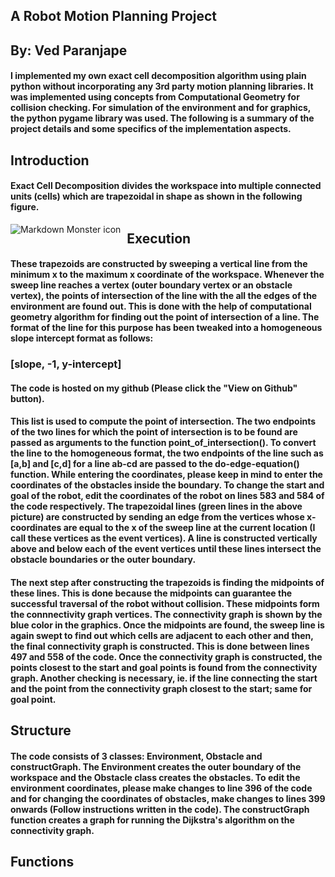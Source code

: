 ## A Robot Motion Planning Project 
## By: Ved Paranjape

#### I implemented my own exact cell decomposition algorithm using plain python without incorporating any 3rd party motion planning libraries. It was implemented using concepts from Computational Geometry for collision checking. For simulation of the environment and for graphics, the python pygame library was used. The following is a summary of the project details and some specifics of the implementation aspects.

## Introduction
#### Exact Cell Decomposition divides the workspace into multiple connected units (cells) which are trapezoidal in shape as shown in the following figure. 

<img src="https://github.com/paranjapeved/ExactCellDecomposition/blob/master/Images/IMG_20171024_114354453_HDR.jpg" alt="Markdown Monster icon" style="float: left; margin-right: 10px;" />

## Execution
#### These trapezoids are constructed by sweeping a vertical line from the minimum x to the maximum x coordinate of the workspace. Whenever the sweep line reaches a vertex (outer boundary vertex or an obstacle vertex), the points of intersection of the line with the all the edges of the environment are found out. This is done with the help of computational geometry algorithm for finding out the point of intersection of a line. The format of the line for this purpose has been tweaked into a homogeneous slope intercept format as follows:

### [slope, -1, y-intercept]

#### The code is hosted on my github (Please click the "View on Github" button).
#### This list is used to compute the point of intersection. The two endpoints of the two lines for which the point of intersection is to be found are passed as arguments to the function point_of_intersection(). To convert the line to the homogeneous format, the two endpoints of the line such as [a,b] and [c,d] for a line ab-cd are passed to the do-edge-equation() function. While entering the coordinates, please keep in mind to enter the coordinates of the obstacles inside the boundary. To change the start and goal of the robot, edit the coordinates of the robot on lines 583 and 584 of the code respectively. The trapezoidal lines (green lines in the above picture) are constructed by sending an edge from the vertices whose x-coordinates are equal to the x of the sweep line at the current location (I call these vertices as the event vertices). A line is constructed  vertically above and below each of the event vertices until these lines intersect the obstacle boundaries or the outer boundary. 
#### The next step after constructing the trapezoids is finding the midpoints of these lines. This is done because the midpoints can guarantee the successful traversal of the robot without collision. These midpoints form the connnectivity graph vertices. The connectivity graph is shown by the blue color in the graphics. Once the midpoints are found, the sweep line is again swept to find out which cells are adjacent to each other and then, the final connectivity graph is constructed. This is done between lines 497 and 558 of the code. Once the connectivity graph is constructed, the points closest to the start and goal points is found from the connectivity graph. Another checking is necessary, ie. if the line connecting the start and the point from the connectivity graph closest to the start; same for goal point. 


## Structure
#### The code consists of 3 classes: Environment, Obstacle and constructGraph. The Environment creates the outer boundary of the workspace and the Obstacle class creates the obstacles. To edit the environment coordinates, please make changes to line 396 of the code and for changing the coordinates of obstacles, make changes to lines 399 onwards (Follow instructions written in the code). The constructGraph function creates a graph for running the Dijkstra's algorithm on the connectivity graph.

## Functions
#### 




